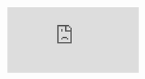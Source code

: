 
<embed src="https://github.com/florardu/CMPS_297S_Assignments/edit/main/Assignment_1/Week%201%20Assignment.pdf" type="application/pdf">
